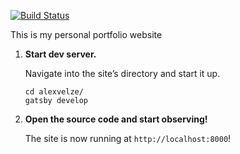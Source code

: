 [![Build Status](https://travis-ci.org/AlexVelze/alexvelze.svg?branch=master)](https://travis-ci.org/AlexVelze/alexvelze)

This is my personal portfolio website

1.  **Start dev server.**

    Navigate into the site’s directory and start it up.

    ```shell
    cd alexvelze/
    gatsby develop
    ```

2.  **Open the source code and start observing!**

    The site is now running at `http://localhost:8000`!
